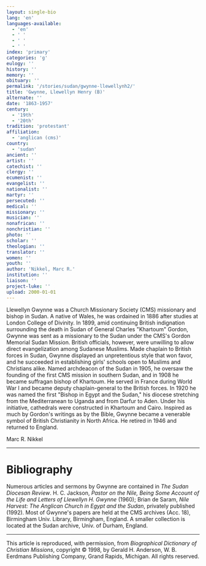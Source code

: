 ```yaml
---
layout: single-bio
lang: 'en'
languages-available:
  - 'en'
  - ' '
  - ' '
  - ' '
index: 'primary'
categories: 'g'
eulogy: ''
history: ''
memory: ''
obituary: ''
permalink: '/stories/sudan/gwynne-llewellynh2/'
title: 'Gwynne, Llewellyn Henry (B)'
alternate: ''
date: '1863-1957'
century:
  - '19th'
  - '20th'
tradition: 'protestant'
affiliation:
  - 'anglican (cms)'
country:
  - 'sudan'
ancient: ''
artist: ''
catechist: ''
clergy: ''
ecumenist: ''
evangelist: ''
nationalist: ''
martyr: ''
persecuted: ''
medical: ''
missionary: ''
musician: ''
nonafrican: ''
nonchristian: ''
photo: ''
scholar: ''
theologian: ''
translator: ''
women: ''
youth: ''
author: 'Nikkel, Marc R.'
institution: ''
liaison: ''
project-luke: ''
upload: 2000-01-01
---
```



Llewellyn Gwynne was a Church Missionary Society (CMS) missionary and bishop in Sudan. A native of Wales, he was ordained in 1886 after studies at London College of Divinity. In 1899, amid continuing British indignation surrounding the death in Sudan of General Charles "Khartoum" Gordon, Gwynne was sent as a missionary to the Sudan under the CMS's Gordon Memorial Sudan Mission. British officials, however, were unwilling to allow direct evangelization among Sudanese Muslims. Made chaplain to British forces in Sudan, Gwynne displayed an unpretentious style that won favor, and he succeeded in establishing girls' schools open to Muslims and Christians alike. Named archdeacon of the Sudan in 1905, he oversaw the founding of the first CMS mission in southern Sudan, and in 1908 he became suffragan bishop of Khartoum. He served in France during World War I and became deputy chaplain-general to the British forces. In 1920 he was named the first "Bishop in Egypt and the Sudan," his diocese stretching from the Mediterranean to Uganda and from Darfur to Aden. Under his initiative, cathedrals were constructed in Khartoum and Cairo. Inspired as much by Gordon's writings as by the Bible, Gwynne became a venerable symbol of British Christianity in North Africa. He retired in 1946 and returned to England.

Marc R. Nikkel

---

# Bibliography

Numerous articles and sermons by Gwynne are contained in *The Sudan Diocesan Review*. H. C. Jackson, *Pastor on the Nile, Being Some Account of the Life and Letters of Llewellyn H. Gwynne* (1960); Brian de Saram, *Nile Harvest: The Anglican Church in Egypt and the Sudan*, privately published (1992). Most of Gwynne's papers are held at the CMS archives (Acc. 18), Birmingham Univ. Library, Birmingham, England. A smaller collection is located at the Sudan archive, Univ. of Durham, England.

---

This article is reproduced, with permission, from *Biographical Dictionary of Christian Missions*, copyright © 1998, by Gerald H. Anderson, W. B. Eerdmans Publishing Company, Grand Rapids, Michigan. All rights reserved.